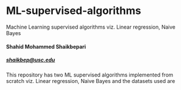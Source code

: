 # ML-supervised-algorithms
Machine Learning supervised algorithms viz. Linear regression, Naive Bayes
#### Shahid Mohammed Shaikbepari
##### shaikbep@usc.edu
This repository has two ML supervised algorithms implemented from scratch viz. Linear regression, Naive Bayes and the datasets used are 
